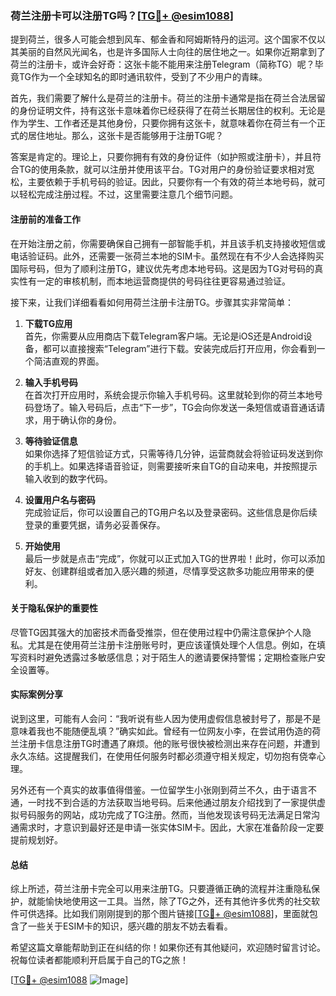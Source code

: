 ### 荷兰注册卡可以注册TG吗？[[TG💪+ @esim1088](https://t.me/s/esim1088)]

提到荷兰，很多人可能会想到风车、郁金香和阿姆斯特丹的运河。这个国家不仅以其美丽的自然风光闻名，也是许多国际人士向往的居住地之一。如果你近期拿到了荷兰的注册卡，或许会好奇：这张卡能不能用来注册Telegram（简称TG）呢？毕竟TG作为一个全球知名的即时通讯软件，受到了不少用户的青睐。

首先，我们需要了解什么是荷兰的注册卡。荷兰的注册卡通常是指在荷兰合法居留的身份证明文件，持有这张卡意味着你已经获得了在荷兰长期居住的权利。无论是作为学生、工作者还是其他身份，只要你拥有这张卡，就意味着你在荷兰有一个正式的居住地址。那么，这张卡是否能够用于注册TG呢？

答案是肯定的。理论上，只要你拥有有效的身份证件（如护照或注册卡），并且符合TG的使用条款，就可以注册并使用该平台。TG对用户的身份验证要求相对宽松，主要依赖于手机号码的验证。因此，只要你有一个有效的荷兰本地号码，就可以轻松完成注册过程。不过，这里需要注意几个细节问题。

#### 注册前的准备工作

在开始注册之前，你需要确保自己拥有一部智能手机，并且该手机支持接收短信或电话验证码。此外，还需要一张荷兰本地的SIM卡。虽然现在有不少人会选择购买国际号码，但为了顺利注册TG，建议优先考虑本地号码。这是因为TG对号码的真实性有一定的审核机制，而本地运营商提供的号码往往更容易通过验证。

接下来，让我们详细看看如何用荷兰注册卡注册TG。步骤其实非常简单：

1. **下载TG应用**  
   首先，你需要从应用商店下载Telegram客户端。无论是iOS还是Android设备，都可以直接搜索“Telegram”进行下载。安装完成后打开应用，你会看到一个简洁直观的界面。

2. **输入手机号码**  
   在首次打开应用时，系统会提示你输入手机号码。这里就轮到你的荷兰本地号码登场了。输入号码后，点击“下一步”，TG会向你发送一条短信或语音通话请求，用于确认你的身份。

3. **等待验证信息**  
   如果你选择了短信验证方式，只需等待几分钟，运营商就会将验证码发送到你的手机上。如果选择语音验证，则需要接听来自TG的自动来电，并按照提示输入收到的数字代码。

4. **设置用户名与密码**  
   完成验证后，你可以设置自己的TG用户名以及登录密码。这些信息是你后续登录的重要凭据，请务必妥善保存。

5. **开始使用**  
   最后一步就是点击“完成”，你就可以正式加入TG的世界啦！此时，你可以添加好友、创建群组或者加入感兴趣的频道，尽情享受这款多功能应用带来的便利。

#### 关于隐私保护的重要性

尽管TG因其强大的加密技术而备受推崇，但在使用过程中仍需注意保护个人隐私。尤其是在使用荷兰注册卡注册账号时，更应该谨慎处理个人信息。例如，在填写资料时避免透露过多敏感信息；对于陌生人的邀请要保持警惕；定期检查账户安全设置等。

#### 实际案例分享

说到这里，可能有人会问：“我听说有些人因为使用虚假信息被封号了，那是不是意味着我也不能随便乱填？”确实如此。曾经有一位网友小李，在尝试用伪造的荷兰注册卡信息注册TG时遭遇了麻烦。他的账号很快被检测出来存在问题，并遭到永久冻结。这提醒我们，在使用任何服务时都必须遵守相关规定，切勿抱有侥幸心理。

另外还有一个真实的故事值得借鉴。一位留学生小张刚到荷兰不久，由于语言不通，一时找不到合适的方法获取当地号码。后来他通过朋友介绍找到了一家提供虚拟号码服务的网站，成功完成了TG注册。然而，当他发现该号码无法满足日常沟通需求时，才意识到最好还是申请一张实体SIM卡。因此，大家在准备阶段一定要提前规划好。

#### 总结

综上所述，荷兰注册卡完全可以用来注册TG。只要遵循正确的流程并注重隐私保护，就能愉快地使用这一工具。当然，除了TG之外，还有其他许多优秀的社交软件可供选择。比如我们刚刚提到的那个图片链接[[TG💪+ @esim1088](https://t.me/s/esim1088)]，里面就包含了一些关于ESIM卡的知识，感兴趣的朋友不妨去看看。

希望这篇文章能帮助到正在纠结的你！如果你还有其他疑问，欢迎随时留言讨论。祝每位读者都能顺利开启属于自己的TG之旅！

[[TG💪+ @esim1088](https://t.me/s/esim1088) ![Image](https://i.postimg.cc/4NQfJmqS/Snipaste-2025-05-13-00-14-12.png)]